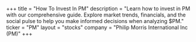 +++
title = "How To Invest In PM"
description = "Learn how to invest in PM with our comprehensive guide. Explore market trends, financials, and the social pulse to help you make informed decisions when analyzing $PM."
ticker = "PM"
layout = "stocks"
company = "Philip Morris International Inc (PM)"
+++


